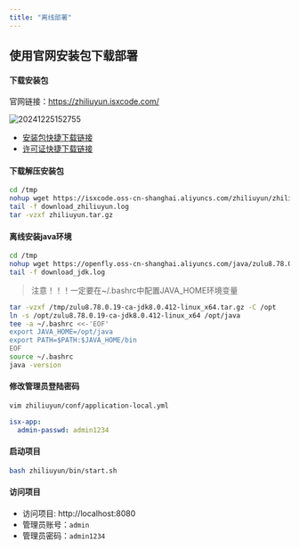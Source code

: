 ```yaml
---
title: "离线部署"
---
```


## 使用官网安装包下载部署

#### 下载安装包

官网链接：https://zhiliuyun.isxcode.com/

![20241225152755](https://img.isxcode.com/picgo/20241225152755.png)

- [安装包快捷下载链接](https://isxcode.oss-cn-shanghai.aliyuncs.com/zhiliuyun/zhiliuyun.tar.gz) 
- [许可证快捷下载链接](https://isxcode.oss-cn-shanghai.aliyuncs.com/zhiliuyun/license.lic)

#### 下载解压安装包

```bash
cd /tmp
nohup wget https://isxcode.oss-cn-shanghai.aliyuncs.com/zhiliuyun/zhiliuyun.tar.gz >> download_zhiliuyun.log 2>&1 &
tail -f download_zhiliuyun.log
tar -vzxf zhiliuyun.tar.gz
```

#### 离线安装java环境

```bash
cd /tmp
nohup wget https://openfly.oss-cn-shanghai.aliyuncs.com/java/zulu8.78.0.19-ca-jdk8.0.412-linux_x64.tar.gz >> download_jdk.log 2>&1 &
tail -f download_jdk.log
```

> 注意！！！一定要在~/.bashrc中配置JAVA_HOME环境变量

```bash
tar -vzxf /tmp/zulu8.78.0.19-ca-jdk8.0.412-linux_x64.tar.gz -C /opt
ln -s /opt/zulu8.78.0.19-ca-jdk8.0.412-linux_x64 /opt/java
tee -a ~/.bashrc <<-'EOF'
export JAVA_HOME=/opt/java
export PATH=$PATH:$JAVA_HOME/bin
EOF
source ~/.bashrc
java -version
```

#### 修改管理员登陆密码

```bash
vim zhiliuyun/conf/application-local.yml
```

```yml
isx-app:
  admin-passwd: admin1234
```

#### 启动项目

```bash
bash zhiliuyun/bin/start.sh
```

#### 访问项目

- 访问项目: http://localhost:8080 
- 管理员账号：`admin` 
- 管理员密码：`admin1234` 